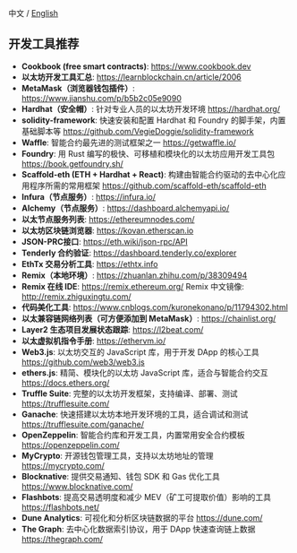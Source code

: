 中文 / [English](https://github.com/Dapp-Learning-DAO/Dapp-Learning/blob/main/docs/develop-tools-en.md)

## 开发工具推荐

- **Cookbook (free smart contracts)**: <https://www.cookbook.dev>  
- **以太坊开发工具汇总**: <https://learnblockchain.cn/article/2006>  
- **MetaMask（浏览器钱包插件）**: <https://www.jianshu.com/p/b5b2c05e9090>  
- **Hardhat（安全帽）**: 针对专业人员的以太坊开发环境 <https://hardhat.org/>  
- **solidity-framework**: 快速安装和配置 Hardhat 和 Foundry 的脚手架，内置基础脚本等 <https://github.com/VegieDoggie/solidity-framework>  
- **Waffle**: 智能合约最先进的测试框架之一 <https://getwaffle.io/>  
- **Foundry**: 用 Rust 编写的极快、可移植和模块化的以太坊应用开发工具包 <https://book.getfoundry.sh/>  
- **Scaffold-eth (ETH + Hardhat + React)**: 构建由智能合约驱动的去中心化应用程序所需的常用框架 <https://github.com/scaffold-eth/scaffold-eth>  
- **Infura（节点服务）**: <https://infura.io/>  
- **Alchemy（节点服务）**: <https://dashboard.alchemyapi.io/>  
- **以太节点服务列表**: <https://ethereumnodes.com/>  
- **以太坊区块链浏览器**: <https://kovan.etherscan.io>  
- **JSON-PRC接口**: <https://eth.wiki/json-rpc/API>  
- **Tenderly 合约验证**: <https://dashboard.tenderly.co/explorer>  
- **EthTx 交易分析工具**: <https://ethtx.info>  
- **Remix（本地环境）**: <https://zhuanlan.zhihu.com/p/38309494>  
- **Remix 在线 IDE**: <https://remix.ethereum.org/> Remix 中文镜像: <http://remix.zhiguxingtu.com/>  
- **代码美化工具**: <https://www.cnblogs.com/kuronekonano/p/11794302.html>  
- **以太兼容链网络列表（可方便添加到 MetaMask）**: <https://chainlist.org/>  
- **Layer2 生态项目发展状态跟踪**: <https://l2beat.com/>  
- **以太虚拟机指令手册**: <https://ethervm.io/>  
- **Web3.js**: 以太坊交互的 JavaScript 库，用于开发 DApp 的核心工具 <https://github.com/web3/web3.js>  
- **ethers.js**: 精简、模块化的以太坊 JavaScript 库，适合与智能合约交互 <https://docs.ethers.org/>  
- **Truffle Suite**: 完整的以太坊开发框架，支持编译、部署、测试 <https://trufflesuite.com/>  
- **Ganache**: 快速搭建以太坊本地开发环境的工具，适合调试和测试 <https://trufflesuite.com/ganache/>  
- **OpenZeppelin**: 智能合约库和开发工具，内置常用安全合约模板 <https://openzeppelin.com/>  
- **MyCrypto**: 开源钱包管理工具，支持以太坊地址的管理 <https://mycrypto.com/>  
- **Blocknative**: 提供交易通知、钱包 SDK 和 Gas 优化工具 <https://www.blocknative.com/>  
- **Flashbots**: 提高交易透明度和减少 MEV（矿工可提取价值）影响的工具 <https://flashbots.net/>  
- **Dune Analytics**: 可视化和分析区块链数据的平台 <https://dune.com/>  
- **The Graph**: 去中心化数据索引协议，用于 DApp 快速查询链上数据 <https://thegraph.com/>  

